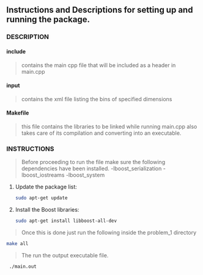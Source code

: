 
## Instructions and Descriptions for setting up and running the package.

### DESCRIPTION
#### include 
> contains the main cpp file that will be included as a header in main.cpp
#### input
> contains the xml file listing the bins of specified dimensions
#### Makefile
> this file contains the libraries to be linked while running main.cpp also takes care of its compilation and converting into an executable.

### INSTRUCTIONS
> Before proceeding to run the file make sure the following dependencies have been installed.
> -lboost_serialization -lboost_iostreams -lboost_system

1. Update the package list:

    ```sh
    sudo apt-get update
    ```

2. Install the Boost libraries:

    ```sh
    sudo apt-get install libboost-all-dev
    ```

> Once this is done just run the following inside the problem_1 directory

  ```sh
  make all
  ```
> The run the output executable file.

 ```sh
  ./main.out
 ```

